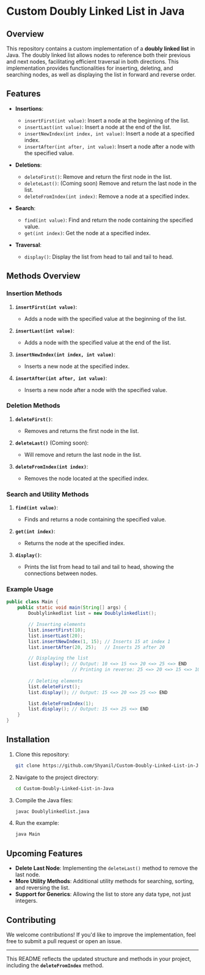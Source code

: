 # Custom Doubly Linked List in Java

## Overview

This repository contains a custom implementation of a **doubly linked list** in Java. The doubly linked list allows nodes to reference both their previous and next nodes, facilitating efficient traversal in both directions. This implementation provides functionalities for inserting, deleting, and searching nodes, as well as displaying the list in forward and reverse order.

## Features

- **Insertions**:
  - `insertFirst(int value)`: Insert a node at the beginning of the list.
  - `insertLast(int value)`: Insert a node at the end of the list.
  - `insertNewIndex(int index, int value)`: Insert a node at a specified index.
  - `insertAfter(int after, int value)`: Insert a node after a node with the specified value.
  
- **Deletions**:
  - `deleteFirst()`: Remove and return the first node in the list.
  - `deleteLast()`: (Coming soon) Remove and return the last node in the list.
  - `deleteFromIndex(int index)`: Remove a node at a specified index.
  
- **Search**:
  - `find(int value)`: Find and return the node containing the specified value.
  - `get(int index)`: Get the node at a specified index.

- **Traversal**:
  - `display()`: Display the list from head to tail and tail to head.
  
## Methods Overview

### Insertion Methods

1. **`insertFirst(int value)`**:
   - Adds a node with the specified value at the beginning of the list.
  
2. **`insertLast(int value)`**:
   - Adds a node with the specified value at the end of the list.

3. **`insertNewIndex(int index, int value)`**:
   - Inserts a new node at the specified index.
   
4. **`insertAfter(int after, int value)`**:
   - Inserts a new node after a node with the specified value.

### Deletion Methods

1. **`deleteFirst()`**:
   - Removes and returns the first node in the list.

2. **`deleteLast()`** (Coming soon):
   - Will remove and return the last node in the list.

3. **`deleteFromIndex(int index)`**:
   - Removes the node located at the specified index.

### Search and Utility Methods

1. **`find(int value)`**:
   - Finds and returns a node containing the specified value.

2. **`get(int index)`**:
   - Returns the node at the specified index.

3. **`display()`**:
   - Prints the list from head to tail and tail to head, showing the connections between nodes.

### Example Usage

```java
public class Main {
    public static void main(String[] args) {
        Doublylinkedlist list = new Doublylinkedlist();

        // Inserting elements
        list.insertFirst(10);
        list.insertLast(20);
        list.insertNewIndex(1, 15); // Inserts 15 at index 1
        list.insertAfter(20, 25);   // Inserts 25 after 20

        // Displaying the list
        list.display(); // Output: 10 <=> 15 <=> 20 <=> 25 <=> END
                        // Printing in reverse: 25 <=> 20 <=> 15 <=> 10 <=> START
        
        // Deleting elements
        list.deleteFirst();
        list.display(); // Output: 15 <=> 20 <=> 25 <=> END

        list.deleteFromIndex(1);
        list.display(); // Output: 15 <=> 25 <=> END
    }
}
```

## Installation

1. Clone this repository:
   ```bash
   git clone https://github.com/Shyanil/Custom-Doubly-Linked-List-in-Java.git
   ```

2. Navigate to the project directory:
   ```bash
   cd Custom-Doubly-Linked-List-in-Java
   ```

3. Compile the Java files:
   ```bash
   javac Doublylinkedlist.java
   ```

4. Run the example:
   ```bash
   java Main
   ```

## Upcoming Features

- **Delete Last Node**: Implementing the `deleteLast()` method to remove the last node.
- **More Utility Methods**: Additional utility methods for searching, sorting, and reversing the list.
- **Support for Generics**: Allowing the list to store any data type, not just integers.

## Contributing

We welcome contributions! If you'd like to improve the implementation, feel free to submit a pull request or open an issue.

---

This README reflects the updated structure and methods in your project, including the **`deleteFromIndex`** method.
